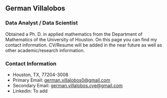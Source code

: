 ## German Villalobos
### Data Analyst / Data Scientist

Obtained a Ph. D. in applied mathematics from the Department of Mathematics of the University of Houston. On this page you can find my contact information. CV/Resume will be added in the near future as well as other academic/research information.




### Contact Information
- Houston, TX, 77204-3008
- Primary Email: german.villalobos0@gmail.com
- Secondary Email: german.villalobos.cye@gmail.com
- Linkedin: To add


